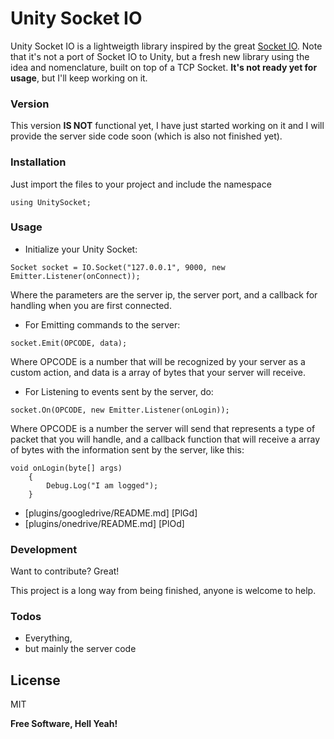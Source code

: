 # Unity Socket IO

Unity Socket IO is a lightweigth library inspired by the great [Socket IO]. Note that it's not a port of Socket IO to Unity, but a fresh new library using the idea and nomenclature, built on top of a TCP Socket. **It's not ready yet for usage**, but I'll keep working on it.

### Version
This version **IS NOT** functional yet, I have just started working on it and I will provide the server side code soon (which is also not finished yet).

### Installation
Just import the files to your project and include the namespace 
```
using UnitySocket;
```

### Usage

* Initialize your Unity Socket:
```
Socket socket = IO.Socket("127.0.0.1", 9000, new Emitter.Listener(onConnect));
```
Where the parameters are the server ip, the server port, and a callback for handling when you are first connected.
* For Emitting commands to the server:
```
socket.Emit(OPCODE, data);
```
Where OPCODE is a number that will be recognized by your server as a custom action, and data is a array of bytes that your server will receive.
* For Listening to events sent by the server, do:
``` 
socket.On(OPCODE, new Emitter.Listener(onLogin));
```
Where OPCODE is a number the server will send that represents a type of packet that you will handle, and a callback function that will receive a array of bytes with the information sent by the server, like this:
```  
void onLogin(byte[] args)
    {
        Debug.Log("I am logged");
    }
```
* [plugins/googledrive/README.md] [PlGd]
* [plugins/onedrive/README.md] [PlOd]

### Development

Want to contribute? Great!

This project is a long way from being finished, anyone is welcome to help.

### Todos

 - Everything,
 - but mainly the server code
 
License
----

MIT


**Free Software, Hell Yeah!**

[//]: # (These are reference links used in the body of this note and get stripped out when the markdown processor does its job. There is no need to format nicely because it shouldn't be seen. Thanks SO - http://stackoverflow.com/questions/4823468/store-comments-in-markdown-syntax)

   [Socket IO]: <http://socket.io>
